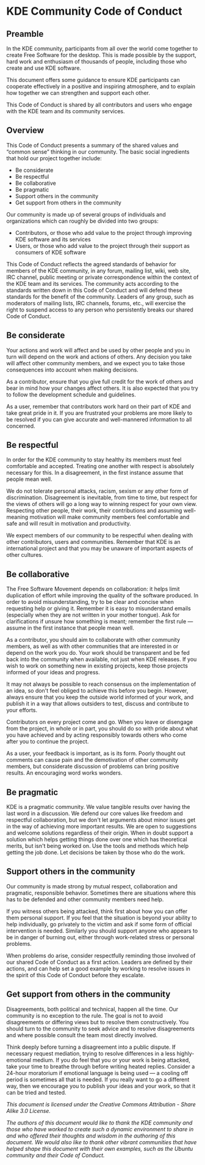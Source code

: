 # KDE Community Code of Conduct

## Preamble

In the KDE community, participants from all over the world come together to create Free Software for the desktop. This is made possible by the support, hard work and enthusiasm of thousands of people, including those who create and use KDE software.

This document offers some guidance to ensure KDE participants can cooperate effectively in a positive and inspiring atmosphere, and to explain how together we can strengthen and support each other.

This Code of Conduct is shared by all contributors and users who engage with the KDE team and its community services.

## Overview

This Code of Conduct presents a summary of the shared values and “common sense” thinking in our community. The basic social ingredients that hold our project together include:

*   Be considerate
*   Be respectful
*   Be collaborative
*   Be pragmatic
*   Support others in the community
*   Get support from others in the community

Our community is made up of several groups of individuals and organizations which can roughly be divided into two groups:

*   Contributors, or those who add value to the project through improving KDE software and its services
*   Users, or those who add value to the project through their support as consumers of KDE software

This Code of Conduct reflects the agreed standards of behavior for members of the KDE community, in any forum, mailing list, wiki, web site, IRC channel, public meeting or private correspondence within the context of the KDE team and its services. The community acts according to the standards written down in this Code of Conduct and will defend these standards for the benefit of the community. Leaders of any group, such as moderators of mailing lists, IRC channels, forums, etc., will exercise the right to suspend access to any person who persistently breaks our shared Code of Conduct.

## Be considerate

Your actions and work will affect and be used by other people and you in turn will depend on the work and actions of others. Any decision you take will affect other community members, and we expect you to take those consequences into account when making decisions.

As a contributor, ensure that you give full credit for the work of others and bear in mind how your changes affect others. It is also expected that you try to follow the development schedule and guidelines.

As a user, remember that contributors work hard on their part of KDE and take great pride in it. If you are frustrated your problems are more likely to be resolved if you can give accurate and well-mannered information to all concerned.

## Be respectful

In order for the KDE community to stay healthy its members must feel comfortable and accepted. Treating one another with respect is absolutely necessary for this. In a disagreement, in the first instance assume that people mean well.

We do not tolerate personal attacks, racism, sexism or any other form of discrimination. Disagreement is inevitable, from time to time, but respect for the views of others will go a long way to winning respect for your own view. Respecting other people, their work, their contributions and assuming well-meaning motivation will make community members feel comfortable and safe and will result in motivation and productivity.

We expect members of our community to be respectful when dealing with other contributors, users and communities. Remember that KDE is an international project and that you may be unaware of important aspects of other cultures.

## Be collaborative

The Free Software Movement depends on collaboration: it helps limit duplication of effort while improving the quality of the software produced. In order to avoid misunderstanding, try to be clear and concise when requesting help or giving it. Remember it is easy to misunderstand emails (especially when they are not written in your mother tongue). Ask for clarifications if unsure how something is meant; remember the first rule — assume in the first instance that people mean well.

As a contributor, you should aim to collaborate with other community members, as well as with other communities that are interested in or depend on the work you do. Your work should be transparent and be fed back into the community when available, not just when KDE releases. If you wish to work on something new in existing projects, keep those projects informed of your ideas and progress.

It may not always be possible to reach consensus on the implementation of an idea, so don't feel obliged to achieve this before you begin. However, always ensure that you keep the outside world informed of your work, and publish it in a way that allows outsiders to test, discuss and contribute to your efforts.

Contributors on every project come and go. When you leave or disengage from the project, in whole or in part, you should do so with pride about what you have achieved and by acting responsibly towards others who come after you to continue the project.

As a user, your feedback is important, as is its form. Poorly thought out comments can cause pain and the demotivation of other community members, but considerate discussion of problems can bring positive results. An encouraging word works wonders.

## Be pragmatic

KDE is a pragmatic community. We value tangible results over having the last word in a discussion. We defend our core values like freedom and respectful collaboration, but we don't let arguments about minor issues get in the way of achieving more important results. We are open to suggestions and welcome solutions regardless of their origin. When in doubt support a solution which helps getting things done over one which has theoretical merits, but isn't being worked on. Use the tools and methods which help getting the job done. Let decisions be taken by those who do the work.

## Support others in the community

Our community is made strong by mutual respect, collaboration and pragmatic, responsible behavior. Sometimes there are situations where this has to be defended and other community members need help.

If you witness others being attacked, think first about how you can offer them personal support. If you feel that the situation is beyond your ability to help individually, go privately to the victim and ask if some form of official intervention is needed. Similarly you should support anyone who appears to be in danger of burning out, either through work-related stress or personal problems.

When problems do arise, consider respectfully reminding those involved of our shared Code of Conduct as a first action. Leaders are defined by their actions, and can help set a good example by working to resolve issues in the spirit of this Code of Conduct before they escalate.

## Get support from others in the community

Disagreements, both political and technical, happen all the time. Our community is no exception to the rule. The goal is not to avoid disagreements or differing views but to resolve them constructively. You should turn to the community to seek advice and to resolve disagreements and where possible consult the team most directly involved.

Think deeply before turning a disagreement into a public dispute. If necessary request mediation, trying to resolve differences in a less highly-emotional medium. If you do feel that you or your work is being attacked, take your time to breathe through before writing heated replies. Consider a 24-hour moratorium if emotional language is being used — a cooling off period is sometimes all that is needed. If you really want to go a different way, then we encourage you to publish your ideas and your work, so that it can be tried and tested.

_This document is licensed under the Creative Commons Attribution - Share Alike 3.0 License._

_The authors of this document would like to thank the KDE community and those who have worked to create such a dynamic environment to share in and who offered their thoughts and wisdom in the authoring of this document. We would also like to thank other vibrant communities that have helped shape this document with their own examples, such as the Ubuntu community and their Code of Conduct._